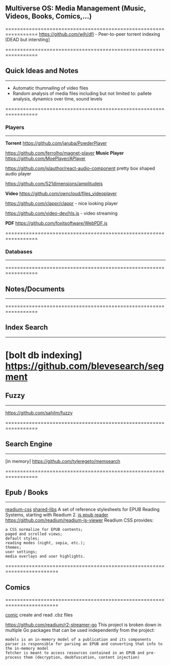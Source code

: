 ##
##  Multiverse OS: Media Management (Music, Videos, Books, Comics,...)
=================================================================
https://github.com/wjh/dfi -  Peer-to-peer torrent indexing  [DEAD but intersting]



=================================================================
## Quick Ideas and Notes
-----------------------------------------------------------------
* Automatic thumnailing of video files
* Random analysis of media files including but not limited to: pallete analysis, dynamics over time,
sound levels

=================================================================
### Players
-----------------------------------------------------------------
**Torrent**
https://github.com/jaruba/PowderPlayer


https://github.com/ferrolho/magnet-player
**Music Player**
https://github.com/MoePlayer/APlayer


https://github.com/jslauthor/react-audio-component
pretty box shaped audio player


https://github.com/521dimensions/amplitudejs

**Video**
https://github.com/owncloud/files_videoplayer

https://github.com/clappr/clappr - nice looking player

https://github.com/video-dev/hls.js - video streaming

**PDF**
https://github.com/foxitsoftware/WebPDF.js

=================================================================
### Databases
-----------------------------------------------------------------


=================================================================
## Notes/Documents
-----------------------------------------------------------------




=================================================================
## Index Search 
-----------------------------------------------------------------

[bolt db indexing]
https://github.com/blevesearch/segment
=================================================================
## Fuzzy
-----------------------------------------------------------------
https://github.com/sahilm/fuzzy

=================================================================
## Search Engine
-----------------------------------------------------------------
[in memory]
https://github.com/tyleregeto/memsearch


=================================================================
## Epub / Books
-----------------------------------------------------------------
[readium-css](https://github.com/readium/readium-css)
[shared-libs](https://github.com/readium/readium-shared-js)
A set of reference stylesheets for EPUB Reading Systems, starting with Readium 2.
[js epub reader](https://github.com/readium/readium-js-viewer)
https://github.com/readium/readium-js-viewer
Readium CSS provides:

    a CSS normalize for EPUB contents;
    paged and scrolled views;
    default styles;
    reading modes (night, sepia, etc.);
    themes;
    user settings;
    media overlays and user highlights.

========================================================================
## Comics
========================================================================

[comic](https://github.com/satnamram/comic)
 create and read .cbz files 

https://github.com/readium/r2-streamer-go
This project is broken down in multiple Go packages that can be used independently from the project:

    models is an in-memory model of a publication and its components
    parser is responsible for parsing an EPUB and converting that info to the in-memory model
    fetcher is meant to access resources contained in an EPUB and pre-process them (decryption, deobfuscation, content injection)


